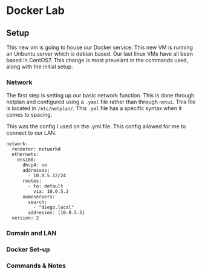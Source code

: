 # Docker Lab

## Setup

This new vm is going to house our Docker service. This new VM is running an Unbuntu server which is debian based. Our last linux VMs have all been based in CentOS7. This change is most prevelant in the commands used, along with the initial setup. 

### Network
The first step is setting up our basic network function. This is done through netplan and configured using a `.yaml` file rather than through `nmtui`. This file is located in `/etc/netplan/`. This `.yml` file has a specific syntax when it comes to spacing. 

This was the config I used on the .yml file. This config allowed for me to connect to our LAN.

```
network:
  renderer: networkd
  ethernets:
    ens160:
      dhcp4: no
      addresses:
        - 10.0.5.12/24
      routes:
        - to: default
          via: 10.0.5.2
      nameservers:
        search:
          - "diego.local"
        addresses: [10.0.5.5]
  version: 2
  ```

### Domain and LAN

### Docker Set-up


### Commands & Notes
